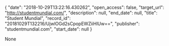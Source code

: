 {
  "date": "2018-10-29T13:22:16.430262", 
  "open_access": false, 
  "target_url": "http://studentmundial.com/", 
  "description": null, 
  "end_date": null, 
  "title": "Student Mundial", 
  "record_id": "20181029T132216/UjwlOGd2sCpopEWZiiHlUw==", 
  "publisher": "studentmundial.com", 
  "start_date": null
}

None